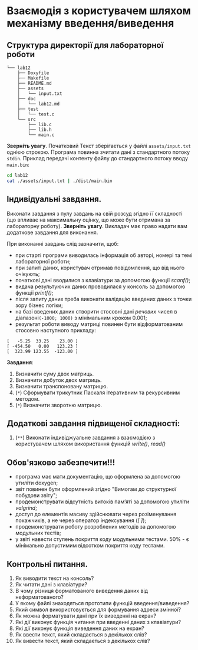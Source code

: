 # Взаємодія з користувачем шляхом механізму введення/виведення

## Структура директорії для лабораторної роботи

```
└── lab12
    ├── Doxyfile
    ├── Makefile
    ├── README.md
    ├── assets
    │   └── input.txt
    ├── doc
    │   └── lab12.md
    ├── test
    │   └── test.c
    └── src
        ├── lib.c
        ├── lib.h
        └── main.c
```


**Зверніть увагу**. Початковий Текст зберігається у файлі `assets/input.txt` однією строкою. Програма повинна зчитати дані з стандартного потоку `stdin`. Приклад передачі контенту файлу до стандартного потоку вводу `main.bin`:
```sh
cd lab12
cat ./assets/input.txt | ./dist/main.bin
```

## Індивідуальні завдання.

Виконати завдання з пулу завдань на свій розсуд згідно її складності (що впливає на максимальну оцінку, що може бути отримана за лабораторну роботу). **Зверніть увагу**. Викладач має право надати вам додаткове завдання для виконання.

При виконанні завдань слід зазначити, щоб:

- при старті програми виводилась інформація об авторі, номері та темі лабораторної роботи;
- при запиті даних, користувач отримав повідомлення, що від нього очікують;
- початкові дані вводилися з клавіатури за допомогою функції *scanf()*;
- видача результуючих даних проводилася у консоль за допомогою функції *printf()*;
- після запиту даних треба виконати валідацію введених даних з точки зору бізнес логіки;
- на базі введених даних створити стосовні дані *речових* чисел в діапазоні`(-1000; 1000)` з мінімальним кроком 0.001;
- результат роботи виводу матриці повинен бути відформатованим стосовно наступного прикладу:

```
[   -5.25  33.25    23.00 ]
[ -454.50   0.00   123.23 ]
[  323.99 123.55  -123.00 ] 
``` 

**Завдання**:

1. Визначити суму двох матриць.
2. Визначити добуток двох матриць.
3. Визначити транспоновану матрицю.
4. (`*`) Сформувати трикутник Паскаля ітеративним та рекурсивним методом.
5. (`*`) Визначити зворотню матрицю.

## Додаткові завдання підвищеної складності:

1. (`**`) Виконати індивіджуальне завдання з взаємодією з користувачем шляхом використання функцій *write()*, *read()*

## Обов'язково забезпечити!!!

- програма має мати документацію, що оформлена за допомогою утиліти doxygen;
- звіт повинен бути оформлений згідно "Вимогам до структурної побудови звіту";
- продемонструвати відсутність витоків пам’яті за допомогою утиліти *valgrind*;
- доступ до елементів масиву здійснювати через розіменування покажчиків, а не через оператор індексування (*[ ]*);
- продемонструвати роботу розроблених методів за допомогою модульних тестів;
- у звіті навести ступень покриття коду модульними тестами. 50% - є мінімально допустимим відсотком покриття коду тестами.

## Контрольні питання.
1.	Як виводити текст на консоль?
2.	Як читати дані з клавіатури?
3.	В чому різниця форматованого виведення даних від неформатованого?
4.	У якому файлі знаходяться прототипи функцій введення/виведення?
5.	Який символ використовується для формування адреси змінної?
6.	Як можна форматувати дані при їх виведенні на екран?
7.	Які дії виконує функція читання при введенні даних з клавіатури?
8.	Які дії виконує функція виведення даних на екран?
9.	Як ввести текст, який складається з декількох слів?
10.	Як вивести текст, який складається з декількох слів?

